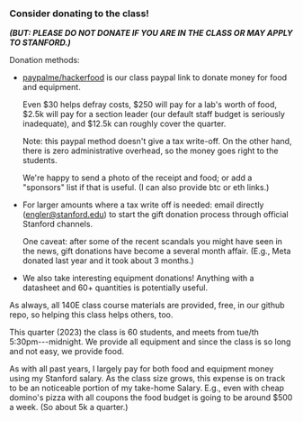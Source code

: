 ### Consider donating to the class!  

***(BUT: PLEASE DO NOT DONATE IF YOU ARE IN THE CLASS OR MAY APPLY TO STANFORD.)***

Donation methods:

  - [paypalme/hackerfood](https://paypal.com/paypalme/hackerfood)
    is our class paypal link to donate money for food
    and equipment.

    Even $30 helps defray costs, $250 will pay for a lab's worth of food,
    $2.5k will pay for a section leader (our default staff budget is
    seriously inadequate), and $12.5k can roughly cover the quarter.

    Note: this paypal method doesn't give a tax write-off.  On the other
    hand, there is zero administrative overhead, so the money goes right
    to the students.

    We're happy to send a photo of the receipt and food; or add a
    "sponsors" list if that is useful.  (I can also provide btc or
    eth links.)

  - For larger amounts where a tax write off is needed:
    email directly (engler@stanford.edu) to start the gift donation
    process through official Stanford channels.  

    One caveat: after some of the recent scandals you might have seen
    in the news, gift donations have become a several month affair.
    (E.g., Meta donated last year and it took about 3 months.)

  - We also take interesting equipment donations!   Anything with a 
    datasheet and 60+ quantities is potentially useful.

As always, all 140E class course materials are provided, free, in our github
repo, so helping this class helps others, too.

This quarter (2023) the class is 60 students, and meets from tue/th
5:30pm---midnight.  We provide all equipment and since the class is so
long and not easy, we provide food.

As with all past years, I largely pay for both food and equipment money
using my Stanford salary.  As the class size grows, this expense is on
track to be an noticeable portion of my take-home Salary.  E.g., even
with cheap domino's pizza with all coupons the food budget is going to
be around $500 a week.  (So about 5k a quarter.)
